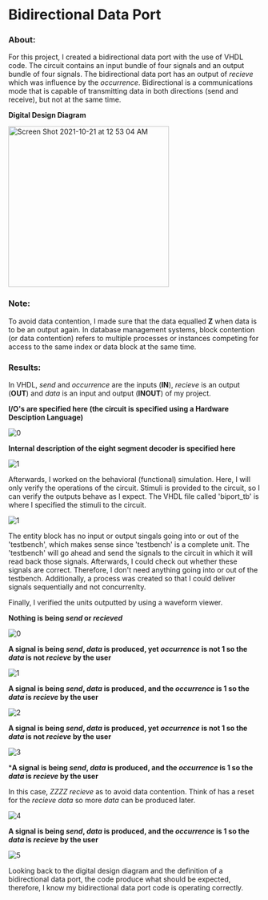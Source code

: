 # Bidirectional Data Port

### About:

For this project, I created a bidirectional data port with the use of VHDL code. The circuit contains an input bundle of four signals and an output bundle of four signals. The bidirectional data port has an output of *recieve* which was influence by the *occurrence*. Bidirectional is a communications mode that is capable of transmitting data in both directions (send and receive), but not at the same time.

**Digital Design Diagram**

<img width="321" alt="Screen Shot 2021-10-21 at 12 53 04 AM" src="https://user-images.githubusercontent.com/89553126/138219463-1ed53d37-0c29-4532-9049-e213202ff03a.png">

### Note:

To avoid data contention, I made sure that the data equalled **Z** when data is to be an output again. In database management systems, block contention (or data contention) refers to multiple processes or instances competing for access to the same index or data block at the same time.

### Results:

In VHDL, *send* and *occurrence* are the inputs (**IN**), *recieve* is an output (**OUT**) and *data* is an input and output (**INOUT**) of my project.

**I/O's are specified here (the circuit is specified using a Hardware Desciption Language)**

![0](https://user-images.githubusercontent.com/89553126/138345152-3f130883-ac5a-4d2b-b326-e2b7da201452.png)

**Internal description of the eight segment decoder is specified here**

![1](https://user-images.githubusercontent.com/89553126/138345200-267e74d9-7657-4249-9115-86857cbd3c17.png)

Afterwards, I worked on the behavioral (functional) simulation. Here, I will only verify the operations of the circuit. Stimuli is provided to the circuit, so I can verify the outputs behave as I expect. The VHDL file called 'biport_tb' is where I specified the stimuli to the circuit.

![1](https://user-images.githubusercontent.com/89553126/138346344-1d5c00cd-0a63-4389-b4b1-b1723be2ad5a.png)

The entity block has no input or output singals going into or out of the 'testbench', which makes sense since 'testbench' is a complete unit. The 'testbench' will go ahead and send the signals to the circuit in which it will read back those signals. Afterwards, I could check out whether these signals are correct. Therefore, I don't need anything going into or out of the testbench. Additionally, a process was created so that I could deliver signals sequentially and not concurrenlty.

Finally, I verified the units outputted by using a waveform viewer.

**Nothing is being *send* or *recieved***

![0](https://user-images.githubusercontent.com/89553126/138342475-d8fb0988-fc97-45d8-a73c-cdf2384f0a88.png)

**A signal is being *send*, *data* is produced, yet *occurrence* is not **1** so the *data* is not *recieve* by the user**

![1](https://user-images.githubusercontent.com/89553126/138342485-d133533a-30dc-47b9-bd9e-a21c44ba5409.png)

**A signal is being *send*, *data* is produced, and the *occurrence* is **1** so the *data* is *recieve* by the user**

![2](https://user-images.githubusercontent.com/89553126/138342494-dbf1244b-76e7-4636-adad-2bb56c3a1319.png)

**A signal is being *send*, *data* is produced, yet *occurrence* is not **1** so the *data* is not *recieve* by the user**

![3](https://user-images.githubusercontent.com/89553126/138342500-02caf291-5bae-4e57-970a-d0c948bf09b7.png)

***A signal is being *send*, *data* is produced, and the *occurrence* is **1** so the *data* is *recieve* by the user**

In this case, *ZZZZ* *recieve* as to avoid data contention. Think of has a reset for the *recieve* *data* so more *data* can be produced later.

![4](https://user-images.githubusercontent.com/89553126/138342508-65b80292-0d76-4564-be36-5ebe7201577a.png)

**A signal is being *send*, *data* is produced, and the *occurrence* is **1** so the *data* is *recieve* by the user**

![5](https://user-images.githubusercontent.com/89553126/138342517-5a9bdec3-e9ba-4a35-b025-53515b7e5717.png)

Looking back to the digital design diagram and the definition of a bidirectional data port, the code produce what should be expected, therefore, I know my bidirectional data port code is operating correctly.
